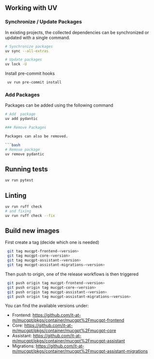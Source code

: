 
## Working with UV

### Synchronize / Update Packages

In existing projects, the collected dependencies can be synchronized or updated with a single command.

```bash
# Synchronize packages
uv sync --all-extras

# Update packages
uv lock -U
```

Install pre-commit hooks

```bash
 uv run pre-commit install
```

### Add Packages

Packages can be added using the following command

```bash
# Add  package
uv add pydantic

### Remove Packages

Packages can also be removed.

```bash
# Remove package
uv remove pydantic
```

## Running tests

```bash
uv run pytest
```

## Linting

```bash
uv run ruff check
# and fixing
uv run ruff check --fix
```

## Build new images

First create a tag (decide which one is needed)

```bash
 git tag mucgpt-frontend-<version>
 git tag mucgpt-core-<version>
 git tag mucgpt-assistant-<version>
 git tag mucgpt-assistant-migrations-<version>
```

Then push to origin, one of the release workflows is then triggered

```bash
 git push origin tag mucgpt-frontend-<version>
 git push origin tag mucgpt-core-<version>
 git push origin tag mucgpt-assistant-<version>
 git push origin tag mucgpt-assistant-migrations-<version>
```

You can find the available versions under:

- Frontend: <https://github.com/it-at-m/mucgpt/pkgs/container/mucgpt%2Fmucgpt-frontend>
- Core: <https://github.com/it-at-m/mucgpt/pkgs/container/mucgpt%2Fmucgpt-core>
- Assistant: <https://github.com/it-at-m/mucgpt/pkgs/container/mucgpt%2Fmucgpt-assistant>
- Migrations: <https://github.com/it-at-m/mucgpt/pkgs/container/mucgpt%2Fmucgpt-assistant-migrations>
